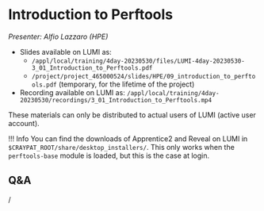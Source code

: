 # Introduction to Perftools

*Presenter: Alfio Lazzaro (HPE)*

-   Slides available on LUMI as:
    -   `/appl/local/training/4day-20230530/files/LUMI-4day-20230530-3_01_Introduction_to_Perftools.pdf`
    -   `/project/project_465000524/slides/HPE/09_introduction_to_perftools.pdf` (temporary, for the lifetime of the project)
-   Recording available on LUMI as:
    `/appl/local/training/4day-20230530/recordings/3_01_Introduction_to_Perftools.mp4`

These materials can only be distributed to actual users of LUMI (active user account).

!!! Info
    You can find the downloads of Apprentice2 and Reveal on LUMI in
    `$CRAYPAT_ROOT/share/desktop_installers/`. This only works when the
    `perftools-base` module is loaded, but this is the case at login.


## Q&A

/

